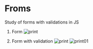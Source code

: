 # Froms
Study of forms with validations in JS

1. Form
![print](https://github.com/Sparfat/Froms/assets/64151258/f57aff36-6870-4956-bd89-4866ca7436c7)

2. Form with validation
![print](https://github.com/Sparfat/Froms/assets/64151258/4546ce93-879b-488c-a30b-1e41a2a68e9c)
![print01](https://github.com/Sparfat/Froms/assets/64151258/6ec784b9-faf3-4de1-84a2-401ee385e6d8)
